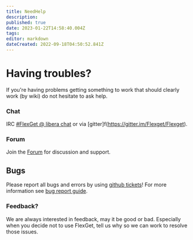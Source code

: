 ```yaml
---
title: NeedHelp
description: 
published: true
date: 2023-01-22T14:58:40.004Z
tags: 
editor: markdown
dateCreated: 2022-09-18T04:50:52.841Z
---
```


# Having troubles?
If you're having problems getting something to work that should clearly work (by wiki) do not hesitate to ask help.

### Chat

IRC [#FlexGet @ libera chat](https://libera.chat/) or via [gitter]f(https://gitter.im/Flexget/Flexget).

### Forum
Join the [Forum](http://discuss.flexget.com/) for discussion and support.

## Bugs
Please report all bugs and errors by using [github tickets](https://github.com/Flexget/Flexget/issues)! For more information see [bug report guide](/BugReport).  

### Feedback?
We are always interested in feedback, may it be good or bad. Especially when you decide not to use FlexGet, tell us why so we can work to resolve those issues.